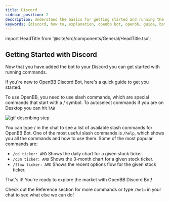 ```yaml
---
title: Discord
sidebar_position: 2
description: Understand the basics for getting started and running the OpenBB Boton Discord.
keywords: [discord, how to, explanation, openbb bot, openbb, guide, bot guide, commands, community]
---
```


import HeadTitle from '@site/src/components/General/HeadTitle.tsx';

<HeadTitle title="Discord - Bot | OpenBB Docs" />

## Getting Started with Discord

Now that you have added the bot to your Discord you can get started with running commands.

If you're new to OpenBB Discord Bot, here's a quick guide to get you started.

To use OpenBB, you need to use slash commands, which are special commands that start with a / symbol. To autoselect commands if you are on Desktop you can hit ```TAB```

<div className="flex justify-center h-full w-[800px] rounded-r-[4px]">
  <img
    className="h-full object-cover"
    alt="gif describing step"
    src="https://openbb-web-assets.s3.amazonaws.com/docusaurus-openbb-bot-walkthrough-gifs/page1.gif"
  />
</div>

You can type / in the chat to see a list of available slash commands for OpenBB Bot. One of the most useful slash commands is ```/help```, which shows you all the commands and how to use them. Some of the most popular commands are:

- ```/cd ticker: AMD``` Shows the daily chart for a given stock ticker.
- ```/c3m ticker: AMD``` Shows the 3-month chart for a given stock ticker.
- ```/flow ticker: AMD``` Shows the recent options flow for the given stock ticker.

That's it! You're ready to explore the market with OpenBB Discord Bot!

Check out the Reference section for more commands or type ```/help``` in your chat to see what else we can do!
